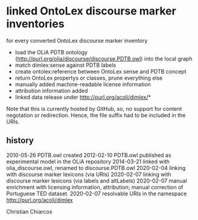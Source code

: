 # linked OntoLex discourse marker inventories

for every converted OntoLex discourse marker inventory
- load the OLiA PDTB ontology (http://purl.org/olia/discourse/discourse.PDTB.owl) into the local graph
- match dimlex:sense against PDTB labels
- create ontolex:reference between OntoLex sense and PDTB concept
- return OntoLex propertys or classes, prune everything else
- manually added machine-readable license information 
- attribution information added
- linked data release under http://purl.org/acoli/dimlex/*

Note that this is currently hosted by GitHub, so, no support for content negotation or redirection. Hence, the file suffix had to be included in the URIs.

## history

2010-05-26 PDTB.owl created
2012-02-10 PDTB.owl published as experimental model in the OLiA repository
2014-03-21 linked with olia_discourse.owl, renamed to discourse.PDTB.owl
2020-02-04 linking with discourse marker lexicons (via URIs)
2020-02-07 linking with discourse marker lexicons (via labels and altLabels)
2020-02-07 manual enrichment with licensing information, attribution; manual correction of Portuguese TED dataset.
2020-02-07 resolvable URIs in the namespace http://purl.org/acoli/dimlex

Christian Chiarcos